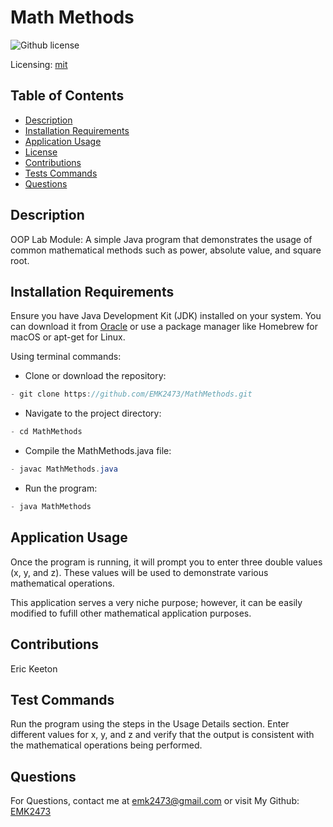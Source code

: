 # Math Methods
![Github license](https://img.shields.io/badge/mit-blue.svg)
 
 Licensing: [mit](https://choosealicense.com/licenses/mit/)

## Table of Contents
- [Description](#description)
- [Installation Requirements](#installation-requirements)
- [Application Usage](#application-usage)
- [License](#licensing-information)
- [Contributions](#contributions)
- [Tests Commands](#tests-commands)
- [Questions](#questions)
## Description
OOP Lab Module: A simple Java program that demonstrates the usage of common mathematical methods such as power, absolute value, and square root.

## Installation Requirements
Ensure you have Java Development Kit (JDK) installed on your system. You can download it from [Oracle](https://www.oracle.com/java/technologies/downloads/) or use a package manager like Homebrew for macOS or apt-get for Linux. 

Using terminal commands: 

- Clone or download the repository: 
```Java 
- git clone https://github.com/EMK2473/MathMethods.git 
```

- Navigate to the project directory: 
```Java
- cd MathMethods 
```
- Compile the MathMethods.java file: 
```Java
- javac MathMethods.java 
```
- Run the program: 
```Java
- java MathMethods
```
## Application Usage
Once the program is running, it will prompt you to enter three double values (x, y, and z). These values will be used to demonstrate various mathematical operations.

This application serves a very niche purpose; however, it can be easily modified to fufill other mathematical application purposes.

## Contributions
Eric Keeton

## Test Commands
Run the program using the steps in the Usage Details section. Enter different values for x, y, and z and verify that the output is consistent with the mathematical operations being performed.

## Questions
For Questions, contact me at emk2473@gmail.com or visit My Github: [EMK2473](https://github.com/EMK2473)